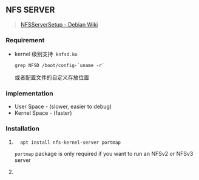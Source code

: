 ## NFS SERVER

> [NFSServerSetup - Debian Wiki](https://wiki.debian.org/NFSServerSetup)

### Requirement 

- kernel 级别支持` knfsd.ko`  

    ```shell
    grep NFSD /boot/config-`uname -r`
    ```
    或者配置文件的自定义存放位置



### implementation

- User Space - (slower, easier to debug)
- Kernel Space - (faster)

### Installation

1.  ```shell
      apt install nfs-kernel-server portmap
     ```

    `portmap` package is only required if you want to run an NFSv2 or NFSv3 server

2. 



  

